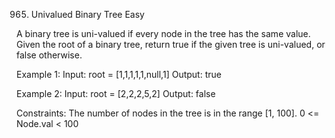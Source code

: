 965. Univalued Binary Tree
Easy

A binary tree is uni-valued if every node in the tree has the same value.
Given the root of a binary tree, return true if the given tree is uni-valued, or false otherwise.

Example 1:
Input: root = [1,1,1,1,1,null,1]
Output: true

Example 2:
Input: root = [2,2,2,5,2]
Output: false
 
Constraints:
The number of nodes in the tree is in the range [1, 100].
0 <= Node.val < 100

